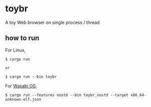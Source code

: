# toybr
A toy Web browser on single process / thread

## how to run

For Linux,

```
$ cargo run

or

$ cargo run --bin toybr
```

For [Wasabi OS](https://github.com/hikalium/wasabi),

```
$ cargo run --features nostd --bin toybr_nostd --target x86_64-unknown-elf.json
```
